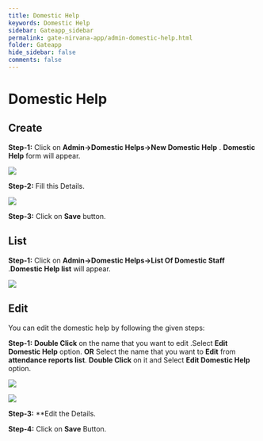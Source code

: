 ```yaml
---
title: Domestic Help
keywords: Domestic Help
sidebar: Gateapp_sidebar
permalink: gate-nirvana-app/admin-domestic-help.html
folder: Gateapp
hide_sidebar: false
comments: false
---
```

# Domestic Help

## Create

**Step-1:** Click on **Admin->Domestic Helps->New Domestic Help** . **Domestic Help** form will appear.

![](/images/New-Domestic-Help.png)

**Step-2:**  Fill this Details.

![](/images/Domestic-Help-frm.png)

**Step-3:** Click on **Save** button.

## List

**Step-1:**  Click on **Admin->Domestic Helps->List Of Domestic Staff** .**Domestic Help list** will appear.

![](/images/Domestic-Help-list.png)

## Edit

You can edit the domestic help by following the given steps:

**Step-1:** **Double Click** on the name that you want to edit .Select **Edit Domestic Help** option.
                      **OR**
Select the name that you want to **Edit** from **attendance reports list**. **Double Click** on it and Select **Edit Domestic Help** option.

![](/images/Domestic-Help-Edit.png)

![](/images/Edit-Domestic-Help-frm.png)

**Step-3:** **Edit the Details.

**Step-4:** Click on **Save** Button.
